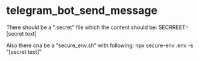 # telegram_bot_send_message
There should be a ".secret" file which the content should be:
  SECRREET=[secret text]

Also there cna be a "secure_env.sh" with following:
  npx secure-env .env -s "[secret text]"
